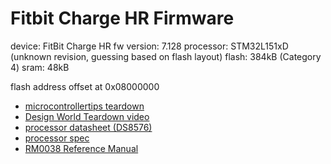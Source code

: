 # Fitbit Charge HR Firmware

device: FitBit Charge HR
fw version: 7.128
processor: STM32L151xD (unknown revision, guessing based on flash layout)
flash: 384kB (Category 4)
sram: 48kB


flash address offset at 0x08000000

- [microcontrollertips teardown](https://www.microcontrollertips.com/inside-fitbit-charge/)
- [Design World Teardown video](https://www.youtube.com/watch?v=MdtlEXSuyKM)
- [processor datasheet (DS8576)](https://www.st.com/resource/en/datasheet/stm32l151qd.pdf)
- [processor spec](https://www.st.com/en/microcontrollers-microprocessors/stm32l151-152.html)
- [RM0038 Reference Manual](https://www.st.com/resource/en/reference_manual/rm0038-stm32l100xx-stm32l151xx-stm32l152xx-and-stm32l162xx-advanced-armbased-32bit-mcus-stmicroelectronics.pdf)